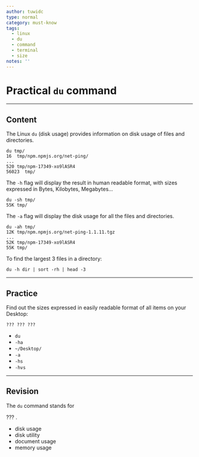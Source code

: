 ```yaml
---
author: tuwidc
type: normal
category: must-know
tags:
  - linux
  - du
  - command
  - terminal
  - size
notes: ''
---
```


# Practical `du` command


---

## Content

The Linux `du` (disk usage) provides information on disk usage of files and directories.

```plain-text
du tmp/
16	tmp/npm.npmjs.org/net-ping/
...
520	tmp/npm-17349-xo9lASR4
56023  tmp/
```

The `-h` flag will display the result in human readable format, with sizes expressed in Bytes, Kilobytes, Megabytes... 

```plain-text
du -sh tmp/
55K	tmp/
```

The `-a` flag will display the disk usage for all the files and directories.

```plain-text
du -ah tmp/
12K	tmp/npm.npmjs.org/net-ping-1.1.11.tgz
...
52K	tmp/npm-17349-xo9lASR4
55K	tmp/
```

To find the largest 3 files in a directory:

```plain-text
du -h dir | sort -rh | head -3
```


---

## Practice

Find out the sizes expressed in easily  readable format of all items on your Desktop:

```plain-text
??? ??? ???
```

- `du`
- `-ha`
- `~/Desktop/`
- `-a`
- `-hs`
- `-hvs`


---

## Revision

The `du` command stands for 

??? . 

- disk usage
- disk utility
- document usage
- memory usage
 
